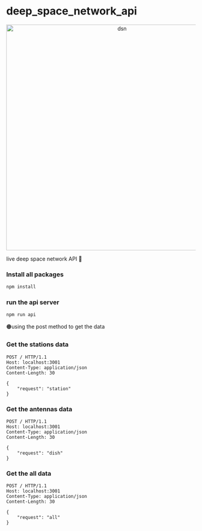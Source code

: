# deep_space_network_api

<p align="center">
    <img src="https://iili.io/JdXy8l9.png" width="600px" alt="dsn"/>
</p>

live deep space network API 📡

<h3>Install all packages</h3>

```cmd
npm install
```

<h3>run the api server</h3>

```cmd
npm run api
```

<p>🟠using the post method to get the data</p>

<h3>Get the stations data</h3>

```http
POST / HTTP/1.1
Host: localhost:3001
Content-Type: application/json
Content-Length: 30

{
    "request": "station"
}
```

<h3>Get the antennas data</h3>

```http
POST / HTTP/1.1
Host: localhost:3001
Content-Type: application/json
Content-Length: 30

{
    "request": "dish"
}
```

<h3>Get the all data</h3>

```http
POST / HTTP/1.1
Host: localhost:3001
Content-Type: application/json
Content-Length: 30

{
    "request": "all"
}
```
